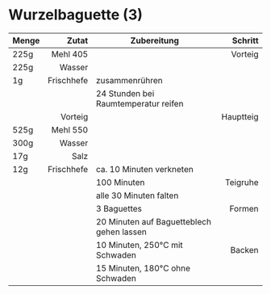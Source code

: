 # Wurzelbaguette (3) 

|Menge|Zutat|Zubereitung|Schritt|
|:----|----:|-----------|-:|
| 225g | Mehl 405 | | Vorteig
| 225g | Wasser 
| 1g | Frischhefe | zusammenrühren
| | | 24 Stunden bei Raumtemperatur reifen |
| | Vorteig | | Hauptteig
| 525g | Mehl 550 
| 300g | Wasser 
| 17g | Salz 
| 12g | Frischhefe | ca. 10 Minuten verkneten
||| 100 Minuten|Teigruhe
||| alle 30 Minuten falten
||| 3 Baguettes |Formen
||| 20 Minuten auf Baguetteblech gehen lassen
||| 10 Minuten, 250°C mit Schwaden | Backen
||| 15 Minuten, 180°C ohne Schwaden
